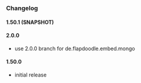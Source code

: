 ### Changelog

#### 1.50.1 (SNAPSHOT)

#### 2.0.0

- use 2.0.0 branch for de.flapdoodle.embed.mongo

#### 1.50.0

- initial release


